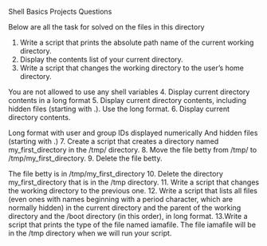 Shell Basics Projects Questions

Below are all the task for solved on the files in this directory

1. Write a script that prints the absolute path name of the current working directory.
2. Display the contents list of your current directory.
3. Write a script that changes the working directory to the user’s home directory.

You are not allowed to use any shell variables
4. Display current directory contents in a long format
5. Display current directory contents, including hidden files (starting with .). Use the long format.
6. Display current directory contents.

Long format
with user and group IDs displayed numerically
And hidden files (starting with .)
7. Create a script that creates a directory named my_first_directory in the /tmp/ directory.
8. Move the file betty from /tmp/ to /tmp/my_first_directory.
9. Delete the file betty.

The file betty is in /tmp/my_first_directory
10. Delete the directory my_first_directory that is in the /tmp directory.
11. Write a script that changes the working directory to the previous one.
12. Write a script that lists all files (even ones with names beginning with a period character, which are normally hidden) in the current directory and the parent of the working directory and the /boot directory (in this order), in long format.
13.Write a script that prints the type of the file named iamafile. The file iamafile will be in the /tmp directory when we will run your script.
